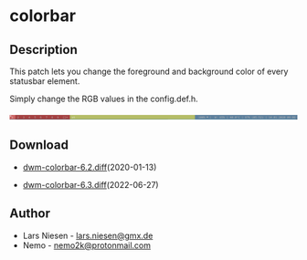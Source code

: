 colorbar
========

Description
-----------
This patch lets you change the foreground and background color of every
statusbar element.

Simply change the RGB values in the config.def.h.

![colorbar_screenshot](colorbar.png)

Download
--------
* [dwm-colorbar-6.2.diff](dwm-colorbar-6.2.diff)(2020-01-13)

* [dwm-colorbar-6.3.diff](dwm-colorbar-6.3.diff)(2022-06-27)

Author
------
* Lars Niesen - <lars.niesen@gmx.de>
* Nemo - <nemo2k@protonmail.com>